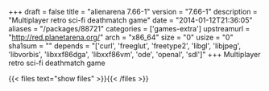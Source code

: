 +++
draft = false
title = "alienarena 7.66-1"
version = "7.66-1"
description = "Multiplayer retro sci-fi deathmatch game"
date = "2014-01-12T21:36:05"
aliases = "/packages/88721"
categories = ['games-extra']
upstreamurl = "http://red.planetarena.org/"
arch = "x86_64"
size = "0"
usize = "0"
sha1sum = ""
depends = "['curl', 'freeglut', 'freetype2', 'libgl', 'libjpeg', 'libvorbis', 'libxxf86dga', 'libxxf86vm', 'ode', 'openal', 'sdl']"
+++
Multiplayer retro sci-fi deathmatch game

{{< files text="show files" >}}{{< /files >}}
